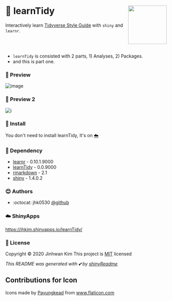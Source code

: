 # :yellow_heart: learnTidy <img src = 'https://user-images.githubusercontent.com/6457691/77250309-6e4c4400-6c8a-11ea-84d9-1f6b01c7f5ad.png' width = 120 align = 'right'></img>

Interactively learn [Tidyverse Style Guide](https://style.tidyverse.org/) with `shiny` and `learnr`.

<br>
<br>

- `learnTidy` is consisted with 2 parts, 1) Analyses, 2) Packages. 
- and this is part one.

### :deciduous_tree: Preview

![image](https://user-images.githubusercontent.com/6457691/77250352-d7cc5280-6c8a-11ea-8d78-45a3e3a55ec4.png)

### :orange_book: Preview 2

![i](https://user-images.githubusercontent.com/6457691/77250420-401b3400-6c8b-11ea-879c-7102d27b7da3.gif)



### :wrench: Install

You don't need to install learnTidy, It's on [:cloud:](https://jhkim.shinyapps.io/learnTidy/)

### :paperclip: Dependency

* [learnr](https://github.com/rstudio/learnr) - 0.10.1.9000
* [learnTidy](https://github.com/jhk0530/learnTidy) - 0.0.9000
* [rmarkdown](https://github.com/rstudio/rmarkdown/) - 2.1
* [shiny](https://github.com/rstudio/shiny) - 1.4.0.2

### :blush: Authors

* :octocat: jhk0530 [@github](https://github.com/jhk0530)

### :cloud: ShinyApps

https://jhkim.shinyapps.io/learnTidy/

### :memo: License

Copyright :copyright: 2020 Jinhwan Kim
This project is [MIT](https://opensource.org/licenses/MIT) licensed

*This README was generated with :two_hearts: by [shinyReadme](http://github.com/jhk0530/shinyReadme)*

## Contributions for Icon

Icons made by <a href="https://www.flaticon.com/authors/Payungkead" title="Payungkead">Payungkead</a> from <a href="https://www.flaticon.com/" title="Flaticon"> www.flaticon.com</a>
